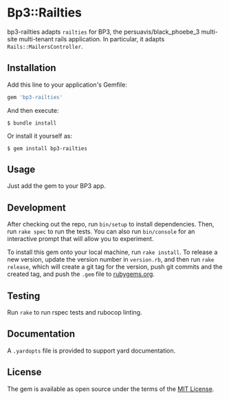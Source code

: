 # Bp3::Railties

bp3-railties adapts `railties` for BP3, the persuavis/black_phoebe_3
multi-site multi-tenant rails application. In particular, it adapts `Rails::MailersController`.

## Installation

Add this line to your application's Gemfile:

```ruby
gem 'bp3-railties'
```

And then execute:

    $ bundle install

Or install it yourself as:

    $ gem install bp3-railties

## Usage

Just add the gem to your BP3 app.

## Development

After checking out the repo, run `bin/setup` to install dependencies. Then, run 
`rake spec` to run the tests. You can also run `bin/console` for an interactive 
prompt that will allow you to experiment.

To install this gem onto your local machine, run `rake install`. To release a new 
version, update the version number in `version.rb`, and then run `rake release`, 
which will create a git tag for the version, push git commits and the created tag, 
and push the `.gem` file to [rubygems.org](https://rubygems.org).

## Testing
Run `rake` to run rspec tests and rubocop linting.

## Documentation
A `.yardopts` file is provided to support yard documentation.

## License

The gem is available as open source under the terms of the [MIT License](https://opensource.org/licenses/MIT).

